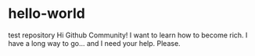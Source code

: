 # hello-world
test repository
Hi Github Community!
I want to learn how to become rich. I have a long way to go... and I need your help. Please.
